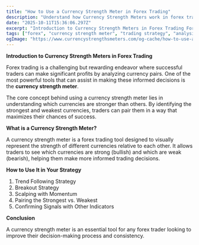 ```yaml
---
title: "How to Use a Currency Strength Meter in Forex Trading"
description: "Understand how Currency Strength Meters work in forex trading. Learn how traders use real-time strength indicators to analyze markets and plan trades."
date: "2025-10-11T15:36:06.297Z"
excerpt: "Introduction to Currency Strength Meters in Forex Trading Forex trading is a challenging but rewarding endeavor where successful traders can make significant profits by analyzing currency pairs. One of the most powerful tools that can assist in making these informed decisions is the currency strength meter. The core concept behind..."
tags: ["forex", "currency strength meter", "trading strategy", "analysis"]
ogImage: "https://www.currencystrengthsmeters.com/og-cache/how-to-use-a-currency-strength-meter-in-forex-trading.jpg"
---
```

**Introduction to Currency Strength Meters in Forex Trading**

Forex trading is a challenging but rewarding endeavor where successful traders can make significant profits by analyzing currency pairs. One of the most powerful tools that can assist in making these informed decisions is the **currency strength meter**.

The core concept behind using a currency strength meter lies in understanding which currencies are stronger than others. By identifying the strongest and weakest currencies, traders can pair them in a way that maximizes their chances of success.

**What is a Currency Strength Meter?**

A currency strength meter is a forex trading tool designed to visually represent the strength of different currencies relative to each other. It allows traders to see which currencies are strong (bullish) and which are weak (bearish), helping them make more informed trading decisions.

**How to Use It in Your Strategy**

1. Trend Following Strategy  
2. Breakout Strategy  
3. Scalping with Momentum  
4. Pairing the Strongest vs. Weakest  
5. Confirming Signals with Other Indicators

**Conclusion**

A currency strength meter is an essential tool for any forex trader looking to improve their decision-making process and consistency.

